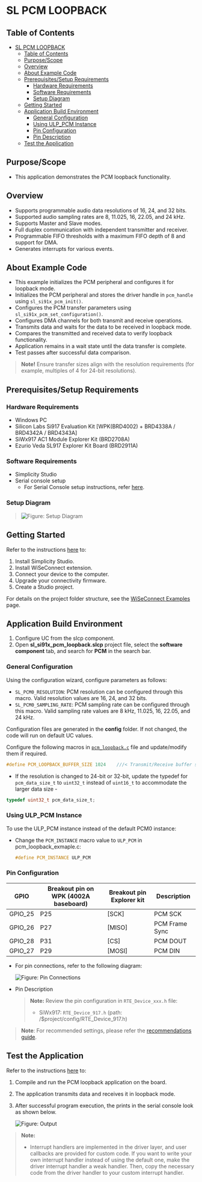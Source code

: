 # SL PCM LOOPBACK

## Table of Contents

- [SL PCM LOOPBACK](#sl-pcm-loopback)
  - [Table of Contents](#table-of-contents)
  - [Purpose/Scope](#purposescope)
  - [Overview](#overview)
  - [About Example Code](#about-example-code)
  - [Prerequisites/Setup Requirements](#prerequisitessetup-requirements)
    - [Hardware Requirements](#hardware-requirements)
    - [Software Requirements](#software-requirements)
    - [Setup Diagram](#setup-diagram)
  - [Getting Started](#getting-started)
  - [Application Build Environment](#application-build-environment)
    - [General Configuration](#general-configuration)
    - [Using ULP\_PCM Instance](#using-ulp_pcm-instance)
    - [Pin Configuration](#pin-configuration)
    - [Pin Description](#pin-description)
  - [Test the Application](#test-the-application)

## Purpose/Scope

- This application demonstrates the PCM loopback functionality.

## Overview

- Supports programmable audio data resolutions of 16, 24, and 32 bits.
- Supported audio sampling rates are 8, 11.025, 16, 22.05, and 24 kHz.
- Supports Master and Slave modes.
- Full duplex communication with independent transmitter and receiver.
- Programmable FIFO thresholds with a maximum FIFO depth of 8 and support for DMA.
- Generates interrupts for various events.

## About Example Code

- This example initializes the PCM peripheral and configures it for loopback mode.
- Initializes the PCM peripheral and stores the driver handle in `pcm_handle` using `sl_si91x_pcm_init()`.
- Configures the PCM transfer parameters using `sl_si91x_pcm_set_configuration()`.
- Configures DMA channels for both transmit and receive operations.
- Transmits data and waits for the data to be received in loopback mode.
- Compares the transmitted and received data to verify loopback functionality.
- Application remains in a wait state until the data transfer is complete.
- Test passes after successful data comparison.

>**Note!**
>Ensure transfer sizes align with the resolution requirements (for example, multiples of 4 for 24-bit resolutions).

## Prerequisites/Setup Requirements

### Hardware Requirements

- Windows PC
- Silicon Labs Si917 Evaluation Kit [WPK(BRD4002) + BRD4338A / BRD4342A / BRD4343A]
- SiWx917 AC1 Module Explorer Kit (BRD2708A)
- Ezurio Veda SL917 Explorer Kit Board (BRD2911A)

### Software Requirements

- Simplicity Studio
- Serial console setup
  - For Serial Console setup instructions, refer [here](https://docs.silabs.com/wiseconnect/latest/wiseconnect-developers-guide-developing-for-silabs-hosts/#console-input-and-output).

### Setup Diagram

>![Figure: Setup Diagram](resources/readme/setupdiagram.png)

## Getting Started

Refer to the instructions [here](https://docs.silabs.com/wiseconnect/latest/wiseconnect-getting-started/) to:

1. Install Simplicity Studio.
2. Install WiSeConnect extension.
3. Connect your device to the computer.
4. Upgrade your connectivity firmware.
5. Create a Studio project.

For details on the project folder structure, see the [WiSeConnect Examples](https://docs.silabs.com/wiseconnect/latest/wiseconnect-examples/#example-folder-structure) page.

## Application Build Environment

1. Configure UC from the slcp component.
2. Open **sl_si91x_pcm_loopback.slcp** project file, select the **software component** tab, and search for **PCM** in the search bar.

### General Configuration

Using the configuration wizard, configure parameters as follows:

- `SL_PCM0_RESOLUTION`: PCM resolution can be configured through this macro. Valid resolution values are 16, 24, and 32 bits.
- `SL_PCM0_SAMPLING_RATE`: PCM sampling rate can be configured through this macro. Valid sampling rate values are 8 kHz, 11.025, 16, 22.05, and 24 kHz.

Configuration files are generated in the **config** folder. If not changed, the code will run on default UC values.

Configure the following macros in [`pcm_loopback.c`](https://github.com/SiliconLabs/wiseconnect/blob/master/examples/si91x_soc/peripheral/sl_si91x_pcm_loopback/pcm_loopback.c) file and update/modify them if required.

  ```C
  #define PCM_LOOPBACK_BUFFER_SIZE 1024    ///< Transmit/Receive buffer size
  ```

- If the resolution is changed to 24-bit or 32-bit, update the typedef for `pcm_data_size_t` to `uint32_t` instead of `uint16_t` to accommodate the larger data size - 

 ```C
 typedef uint32_t pcm_data_size_t;
 ```

### Using ULP_PCM Instance

To use the ULP_PCM instance instead of the default PCM0 instance:

- Change the `PCM_INSTANCE` macro value to `ULP_PCM` in pcm_loopback_exmaple.c:

  ```C
  #define PCM_INSTANCE ULP_PCM
  ```

### Pin Configuration

|   GPIO    | Breakout pin on WPK (4002A baseboard) | Breakout pin Explorer kit |  Description     |
| ----------| --------------------------------------|-------------------------- | ---------------- |
| GPIO_25   |         P25                           |          [SCK]            | PCM SCK          |
| GPIO_26   |         P27                           |          [MISO]           | PCM Frame Sync        |
| GPIO_28   |         P31                           |          [CS]             | PCM DOUT         |
| GPIO_27   |         P29                           |          [MOSI]           | PCM DIN          |

- For pin connections, refer to the following diagram:

  ![Figure: Pin Connections](resources/readme/image505d.png)

- Pin Description

  >**Note:** Review the pin configuration in `RTE_Device_xxx.h` file:
  > - SiWx917: `RTE_Device_917.h` (path: /$project/config/RTE_Device_917.h)

> **Note**: For recommended settings, please refer the [recommendations guide](https://docs.silabs.com/wiseconnect/latest/wiseconnect-developers-guide-prog-recommended-settings/).

## Test the Application

Refer to the instructions [here](https://docs.silabs.com/wiseconnect/latest/wiseconnect-getting-started/) to:

1. Compile and run the PCM loopback application on the board.
2. The application transmits data and receives it in loopback mode.
3. After successful program execution, the prints in the serial console look as shown below.

   ![Figure: Output](resources/readme/loopback_output.png)

> **Note:**
>
> - Interrupt handlers are implemented in the driver layer, and user callbacks are provided for custom code. If you want to write your own interrupt handler instead of using the default one, make the driver interrupt handler a weak handler. Then, copy the necessary code from the driver handler to your custom interrupt handler.
